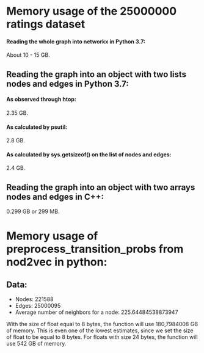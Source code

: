 # Memory usage of the 25000000 ratings dataset
#### Reading the whole graph into networkx in Python 3.7:
About 10 - 15 GB.
## Reading the graph into an object with two lists nodes and edges in Python 3.7:
#### As observed through htop:
2.35 GB.
#### As calculated by psutil:
2.8 GB.
#### As calculated by sys.getsizeof() on the list of nodes and edges:
2.4 GB.
## Reading the graph into an object with two arrays nodes and edges in C++:
0.299 GB or 299 MB.  

# Memory usage of preprocess_transition_probs from nod2vec in python:
## Data:
* Nodes: 221588
* Edges: 25000095
* Average number of neighbors for a node: 225.64484538873947

With the size of float equal to 8 bytes, the function will use 180,7984008 GB of memory. This is even one of the lowest estimates, since we set the size of float to be equal to 8 bytes. For floats with size 24 bytes, the function will use 542 GB of memory.
